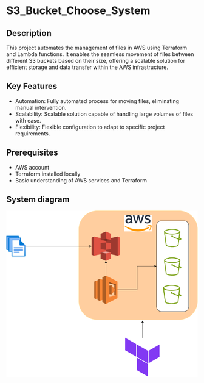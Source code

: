 # S3_Bucket_Choose_System

## Description
This project automates the management of files in AWS using Terraform and Lambda functions. It enables the seamless movement of files between different S3 buckets based on their size, offering a scalable solution for efficient storage and data transfer within the AWS infrastructure.

## Key Features
* Automation: Fully automated process for moving files, eliminating manual intervention.
* Scalability: Scalable solution capable of handling large volumes of files with ease.
* Flexibility: Flexible configuration to adapt to specific 
project requirements.
## Prerequisites
* AWS account
* Terraform installed locally
* Basic understanding of AWS services and Terraform
## System diagram
![System scheme](schema.png)
